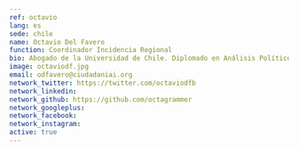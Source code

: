 ```yaml
---
ref: octavio
lang: es
sede: chile
name: Octavio Del Favero
function: Coordinador Incidencia Regional
bio: Abogado de la Universidad de Chile. Diplomado en Análisis Político del Instituto de Asuntos Públicos de la misma universidad.
image: octaviodf.jpg
email: odfavero@ciudadaniai.org
network_twitter: https://twitter.com/octaviodfb
network_linkedin:
network_github: https://github.com/octagrammer
network_googleplus:
network_facebook:
network_instagram:
active: true
---
```

